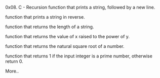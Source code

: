0x08. C - Recursion
function that prints a string, followed by a new line.

function that prints a string in reverse.

function that returns the length of a string.

function that returns the value of x raised to the power of y.

function that returns the natural square root of a number.

function that returns 1 if the input integer is a prime number, otherwise return 0.

More..
